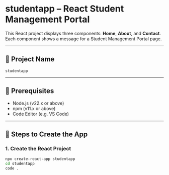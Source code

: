 # studentapp – React Student Management Portal

This React project displays three components: **Home**, **About**, and **Contact**.
Each component shows a message for a Student Management Portal page.

---

## 📁 Project Name
`studentapp`

---

## 🧰 Prerequisites

- Node.js (v22.x or above)
- npm (v11.x or above)
- Code Editor (e.g. VS Code)

---

## 🚀 Steps to Create the App

### 1. Create the React Project

```bash
npx create-react-app studentapp
cd studentapp
code .
